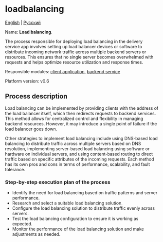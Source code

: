 # loadbalancing

[English](loadbalancing.md) | [Русский](loadbalancing.ru.md)

Name: **Load balancing**.

The process responsible for deploying load balancing in the delivery service app involves setting up load balancer devices or software to distribute incoming network traffic across multiple backend servers or resources. This ensures that no single server becomes overwhelmed with requests and helps optimize resource utilization and response times.

Responsible modules: [client application](../../frontend/adminclient.md), [backend service](../../backend/adminbackend.md)

Platform version: v0.6

## Process description

Load balancing can be implemented by providing clients with the address of the load balancer itself, which then redirects requests to backend services. This method allows for centralized control and flexibility in managing backend resources. However, it may introduce a single point of failure if the load balancer goes down.

Other strategies to implement load balancing include using DNS-based load balancing to distribute traffic across multiple servers based on DNS resolution, implementing server-based load balancing using software or hardware on individual servers, and using content-based routing to direct traffic based on specific attributes of the incoming requests. Each method has its own pros and cons in terms of performance, scalability, and fault tolerance.

### Step-by-step execution plan of the process

- Identify the need for load balancing based on traffic patterns and server performance.
- Research and select a suitable load balancing solution.
- Configure the load balancing solution to distribute traffic evenly across servers.
- Test the load balancing configuration to ensure it is working as expected.
- Monitor the performance of the load balancing solution and make adjustments as needed.
